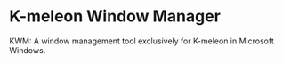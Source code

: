 # K-meleon Window Manager
KWM: A window management tool exclusively for K-meleon in Microsoft Windows.
